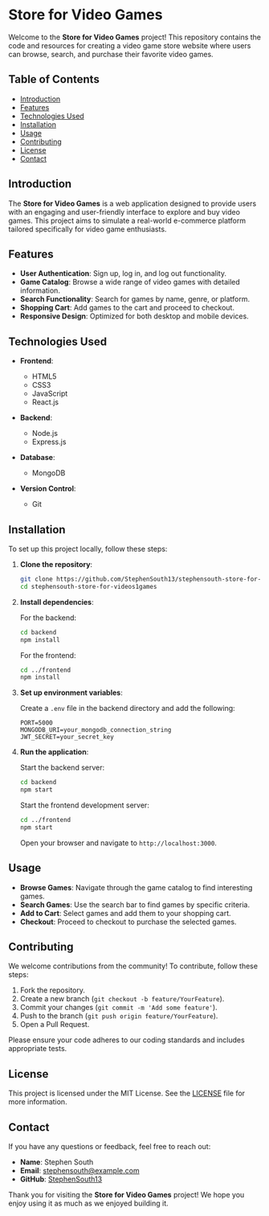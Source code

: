 # Store for Video Games

Welcome to the **Store for Video Games** project! This repository contains the code and resources for creating a video game store website where users can browse, search, and purchase their favorite video games.

## Table of Contents

- [Introduction](#introduction)
- [Features](#features)
- [Technologies Used](#technologies-used)
- [Installation](#installation)
- [Usage](#usage)
- [Contributing](#contributing)
- [License](#license)
- [Contact](#contact)

## Introduction

The **Store for Video Games** is a web application designed to provide users with an engaging and user-friendly interface to explore and buy video games. This project aims to simulate a real-world e-commerce platform tailored specifically for video game enthusiasts.

## Features

- **User Authentication**: Sign up, log in, and log out functionality.
- **Game Catalog**: Browse a wide range of video games with detailed information.
- **Search Functionality**: Search for games by name, genre, or platform.
- **Shopping Cart**: Add games to the cart and proceed to checkout.
- **Responsive Design**: Optimized for both desktop and mobile devices.

## Technologies Used

- **Frontend**:
  - HTML5
  - CSS3
  - JavaScript
  - React.js

- **Backend**:
  - Node.js
  - Express.js

- **Database**:
  - MongoDB

- **Version Control**:
  - Git

## Installation

To set up this project locally, follow these steps:

1. **Clone the repository**:

    ```bash
    git clone https://github.com/StephenSouth13/stephensouth-store-for-videos1games.git
    cd stephensouth-store-for-videos1games
    ```

2. **Install dependencies**:

    For the backend:

    ```bash
    cd backend
    npm install
    ```

    For the frontend:

    ```bash
    cd ../frontend
    npm install
    ```

3. **Set up environment variables**:

    Create a `.env` file in the backend directory and add the following:

    ```env
    PORT=5000
    MONGODB_URI=your_mongodb_connection_string
    JWT_SECRET=your_secret_key
    ```

4. **Run the application**:

    Start the backend server:

    ```bash
    cd backend
    npm start
    ```

    Start the frontend development server:

    ```bash
    cd ../frontend
    npm start
    ```

    Open your browser and navigate to `http://localhost:3000`.

## Usage

- **Browse Games**: Navigate through the game catalog to find interesting games.
- **Search Games**: Use the search bar to find games by specific criteria.
- **Add to Cart**: Select games and add them to your shopping cart.
- **Checkout**: Proceed to checkout to purchase the selected games.

## Contributing

We welcome contributions from the community! To contribute, follow these steps:

1. Fork the repository.
2. Create a new branch (`git checkout -b feature/YourFeature`).
3. Commit your changes (`git commit -m 'Add some feature'`).
4. Push to the branch (`git push origin feature/YourFeature`).
5. Open a Pull Request.

Please ensure your code adheres to our coding standards and includes appropriate tests.

## License

This project is licensed under the MIT License. See the [LICENSE](LICENSE) file for more information.

## Contact

If you have any questions or feedback, feel free to reach out:

- **Name**: Stephen South
- **Email**: stephensouth@example.com
- **GitHub**: [StephenSouth13](https://github.com/StephenSouth13)

Thank you for visiting the **Store for Video Games** project! We hope you enjoy using it as much as we enjoyed building it.
